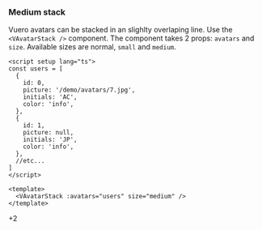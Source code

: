 ### Medium stack

Vuero avatars can be stacked in an slighlty overlaping line.
Use the `<VAvatarStack />` component. The component takes 2 props:
`avatars` and `size`. Available sizes are normal, `small` and `medium`.

<!--code-->

```vue
<script setup lang="ts">
const users = [
  {
    id: 0,
    picture: '/demo/avatars/7.jpg',
    initials: 'AC',
    color: 'info',
  },
  {
    id: 1,
    picture: null,
    initials: 'JP',
    color: 'info',
  },
  //etc...
]
</script>

<template>
  <VAvatarStack :avatars="users" size="medium" />
</template>
```

<!--/code-->

<!--example-->
<div class="avatar-stack">
    <VAvatar picture="/demo/avatars/7.jpg" size="medium" />
    <VAvatar initials="JO" color="info" size="medium" />
    <VAvatar picture="/images/avatars/svg/vuero-1.svg" size="medium" />
    <VAvatar picture="/demo/avatars/5.jpg" size="medium" />
    <VAvatar initials="CP" color="success" size="medium" />
    <VAvatar picture="/demo/avatars/5.jpg" size="medium" />
    <div class="v-avatar is-medium">
        <span class="avatar is-more">
            <span class="inner">
                <span>+2</span>
            </span>
        </span>
    </div>
</div>

<!--/example-->
